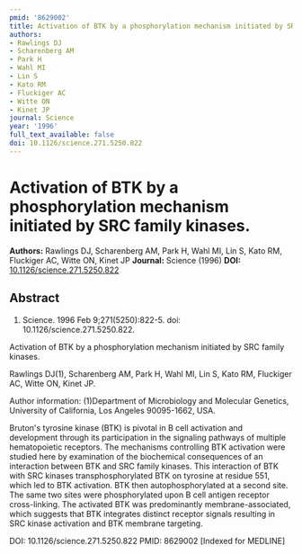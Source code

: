 ```yaml
---
pmid: '8629002'
title: Activation of BTK by a phosphorylation mechanism initiated by SRC family kinases.
authors:
- Rawlings DJ
- Scharenberg AM
- Park H
- Wahl MI
- Lin S
- Kato RM
- Fluckiger AC
- Witte ON
- Kinet JP
journal: Science
year: '1996'
full_text_available: false
doi: 10.1126/science.271.5250.822
---
```


# Activation of BTK by a phosphorylation mechanism initiated by SRC family kinases.
**Authors:** Rawlings DJ, Scharenberg AM, Park H, Wahl MI, Lin S, Kato RM, Fluckiger AC, Witte ON, Kinet JP
**Journal:** Science (1996)
**DOI:** [10.1126/science.271.5250.822](https://doi.org/10.1126/science.271.5250.822)

## Abstract

1. Science. 1996 Feb 9;271(5250):822-5. doi: 10.1126/science.271.5250.822.

Activation of BTK by a phosphorylation mechanism initiated by SRC family 
kinases.

Rawlings DJ(1), Scharenberg AM, Park H, Wahl MI, Lin S, Kato RM, Fluckiger AC, 
Witte ON, Kinet JP.

Author information:
(1)Department of Microbiology and Molecular Genetics, University of California, 
Los Angeles 90095-1662, USA.

Bruton's tyrosine kinase (BTK) is pivotal in B cell activation and development 
through its participation in the signaling pathways of multiple hematopoietic 
receptors. The mechanisms controlling BTK activation were studied here by 
examination of the biochemical consequences of an interaction between BTK and 
SRC family kinases. This interaction of BTK with SRC kinases transphosphorylated 
BTK on tyrosine at residue 551, which led to BTK activation. BTK then 
autophosphorylated at a second site. The same two sites were phosphorylated upon 
B cell antigen receptor cross-linking. The activated BTK was predominantly 
membrane-associated, which suggests that BTK integrates distinct receptor 
signals resulting in SRC kinase activation and BTK membrane targeting.

DOI: 10.1126/science.271.5250.822
PMID: 8629002 [Indexed for MEDLINE]
